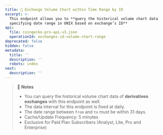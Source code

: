 ```yaml
---
title: 💼 Exchange Volume Chart within Time Range by ID
excerpt: >-
  This endpoint allows you to **query the historical volume chart data in BTC by
  specifying date range in UNIX based on exchange’s ID**
api:
  file: coingecko-pro-api-v3.json
  operationId: exchanges-id-volume-chart-range
deprecated: false
hidden: false
metadata:
  title: ''
  description: ''
  robots: index
next:
  description: ''
---
```

> 📘 **Notes**
> 
> - You can query the historical volume chart data of **derivatives exchanges** with this endpoint as well.
> - The data interval for this endpoint is fixed at daily.
> - The date range between `from` and `to` must be within 31 days.
> - Cache/Update Frequency: 5 minutes
> - Exclusive for Paid Plan Subscribers (Analyst, Lite, Pro and Enterprise)